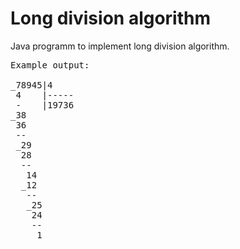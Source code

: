 # Long division algorithm

Java programm to implement long division algorithm.
<pre>
Example output:

_78945|4
 4    |-----
 -    |19736
_38
 36
 --
 _29
  28
  --
   14
  _12
   --
   _25
    24
    --
     1
<pre />
